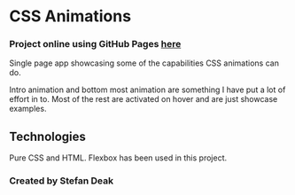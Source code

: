 # CSS Animations

### Project online using GitHub Pages **[here](https://stefanopuloz.github.io/CSS-Animations/)**

Single page app showcasing some of the capabilities CSS animations can do. 

Intro animation and bottom most animation are something I have put a lot of effort in to. Most of the rest are activated on hover and are just showcase examples.

## Technologies

Pure CSS and HTML. Flexbox has been used in this project.

### Created by Stefan Deak